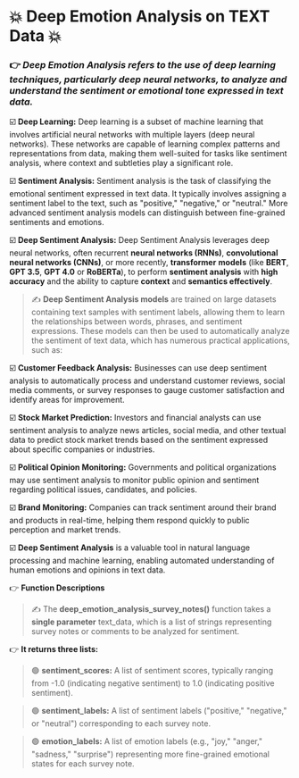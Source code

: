 # :boom: Deep Emotion Analysis on TEXT Data :boom:

### :point_right: _Deep Emotion Analysis refers to the use of deep learning techniques, particularly deep neural networks, to analyze and understand the sentiment or emotional tone expressed in text data._

:ballot_box_with_check: **Deep Learning:** Deep learning is a subset of machine learning that involves artificial neural networks with multiple layers (deep neural networks). These networks are capable of learning complex patterns and representations from data, making them well-suited for tasks like sentiment analysis, where context and subtleties play a significant role.

:ballot_box_with_check: **Sentiment Analysis:** Sentiment analysis is the task of classifying the emotional sentiment expressed in text data. It typically involves assigning a sentiment label to the text, such as "positive," "negative," or "neutral." More advanced sentiment analysis models can distinguish between fine-grained sentiments and emotions.

:ballot_box_with_check: **Deep Sentiment Analysis:** Deep Sentiment Analysis leverages deep neural networks, often recurrent **neural networks (RNNs)**, **convolutional neural networks (CNNs)**, or more recently, **transformer** **models** (like **BERT**, **GPT 3.5**, **GPT 4.0** or **RoBERTa**), to perform **sentiment analysis** with **high accuracy** and the ability to capture **context** and **semantics effectively**.

> :writing_hand: **Deep Sentiment Analysis models** are trained on large datasets containing text samples with sentiment labels, allowing them to learn the relationships between words, phrases, and sentiment expressions. These models can then be used to automatically analyze the sentiment of text data, which has numerous practical applications, such as:

:ballot_box_with_check: **Customer Feedback Analysis:** Businesses can use deep sentiment analysis to automatically process and understand customer reviews, social media comments, or survey responses to gauge customer satisfaction and identify areas for improvement.

:ballot_box_with_check: **Stock Market Prediction:** Investors and financial analysts can use sentiment analysis to analyze news articles, social media, and other textual data to predict stock market trends based on the sentiment expressed about specific companies or industries.

:ballot_box_with_check: **Political Opinion Monitoring:** Governments and political organizations may use sentiment analysis to monitor public opinion and sentiment regarding political issues, candidates, and policies.

:ballot_box_with_check: **Brand Monitoring:** Companies can track sentiment around their brand and products in real-time, helping them respond quickly to public perception and market trends.

:ballot_box_with_check: **Deep Sentiment Analysis** is a valuable tool in natural language processing and machine learning, enabling automated understanding of human emotions and opinions in text data.

:point_right: **Function Descriptions**

> :writing_hand: The **deep_emotion_analysis_survey_notes()** function takes a **single parameter** text_data, which is a list of strings representing survey notes or comments to be analyzed for sentiment.

:point_right: **It returns three lists:**

> :green_circle: **sentiment_scores:** A list of sentiment scores, typically ranging from -1.0 (indicating negative sentiment) to 1.0 (indicating positive sentiment).

> :green_circle: **sentiment_labels:** A list of sentiment labels ("positive," "negative," or "neutral") corresponding to each survey note.

> :green_circle: **emotion_labels:** A list of emotion labels (e.g., "joy," "anger," "sadness," "surprise") representing more fine-grained emotional states for each survey note.




